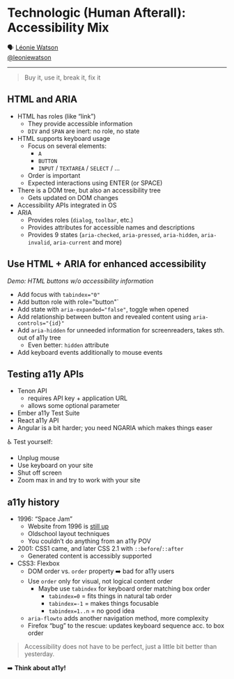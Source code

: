 #  Technologic (Human Afterall): Accessibility Mix

🗣 [Léonie Watson](http://tink.uk/)  
[@leoniewatson](https://twitter.com/leoniewatson)

---

> Buy it, use it, break it, fix it

## HTML and ARIA

- HTML has roles (like “link”)
  - They provide accessible information
  - `DIV` and `SPAN` are inert: no role, no state
- HTML supports keyboard usage
  - Focus on several elements:
    - `A`
    - `BUTTON`
    - `INPUT` / `TEXTAREA` / `SELECT` / …
  - Order is important
  - Expected interactions using ENTER (or SPACE)
- There is a DOM tree, but also an accessibility tree
  - Gets updated on DOM changes
- Accessibility APIs integrated in OS
- ARIA
  - Provides roles (`dialog`, `toolbar`, etc.)
  - Provides attributes for accessible names and descriptions
  - Provides 9 states (`aria-checked`, `aria-pressed`, `aria-hidden`, `aria-invalid`, `aria-current` and more)

## Use HTML + ARIA for enhanced accessibility

*Demo: HTML buttons w/o accessibility information*

- Add focus with `tabindex="0"`
- Add button role with role="button"`
- Add state with `aria-expanded="false"`, toggle when opened
- Add relationship between button and revealed content using `aria-controls="{id}"`
- Add `aria-hidden` for unneeded information for screenreaders, takes sth. out of a11y tree
  - Even better: `hidden` attribute
- Add keyboard events additionally to mouse events

## Testing a11y APIs

- Tenon API
  - requires API key + application URL
  - allows some optional parameter
- Ember a11y Test Suite
- React a11y API
- Angular is a bit harder; you need NGARIA which makes things easer

♿️ Test yourself:

- Unplug mouse
- Use keyboard on your site
- Shut off screen
- Zoom max in and try to work with your site

## a11y history

- 1996: “Space Jam”
  - Website from 1996 is [still up](http://www2.warnerbros.com/spacejam/movie/jam.htm)
  - Oldschool layout techniques
  - You couldn’t do anything from an a11y POV
- 2001: CSS1 came, and later CSS 2.1 with `::before`/`::after`
  - Generated content is accessibly supported
- CSS3: Flexbox
  - DOM order vs. `order` property ➡️ bad for a11y users
  - Use `order` only for visual, not logical content order
    - Maybe use `tabindex` for keyboard order matching box order
      - `tabindex=0` = fits things in natural tab order
      - `tabindex=-1` = makes things focusable
      - `tabindex=1..n` = no good idea
  - `aria-flowto` adds another navigation method, more complexity
  - Firefox “bug” to the rescue: updates keyboard sequence acc. to box order

> Accessibility does not have to be perfect, just a little bit better than yesterday.

➡️ **Think about a11y!**
